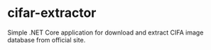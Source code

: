 # cifar-extractor
Simple .NET Core application for download and extract CIFA image database from official site.
